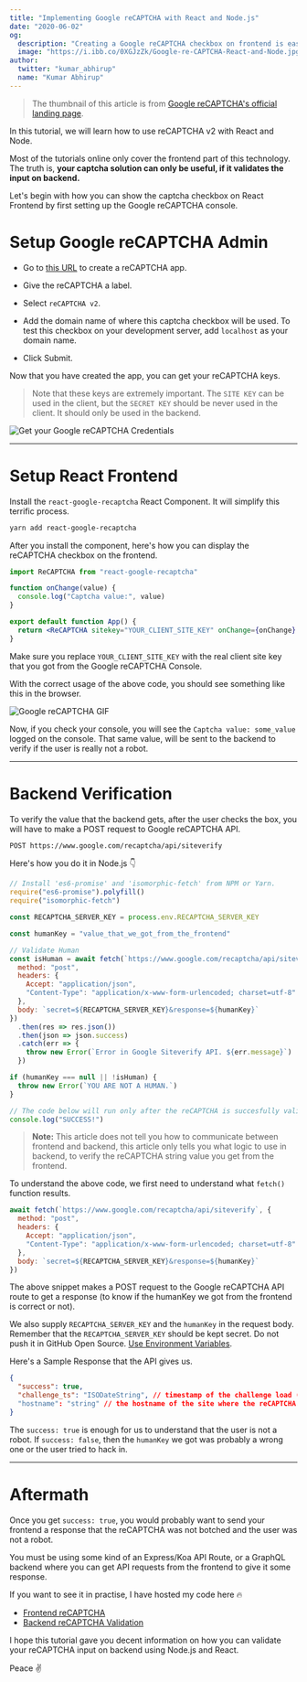 ```yaml
---
title: "Implementing Google reCAPTCHA with React and Node.js"
date: "2020-06-02"
og:
  description: "Creating a Google reCAPTCHA checkbox on frontend is easy. But making it fully secure through backend will need you some efforts."
  image: "https://i.ibb.co/0XGJzZk/Google-re-CAPTCHA-React-and-Node.jpg"
author:
  twitter: "kumar_abhirup"
  name: "Kumar Abhirup"
---
```


> The thumbnail of this article is from [Google reCAPTCHA's official landing page](https://www.google.com/recaptcha/intro/v3.html).

In this tutorial, we will learn how to use reCAPTCHA v2 with React and Node.

Most of the tutorials online only cover the frontend part of this technology. The truth is, **your captcha solution can only be useful, if it validates the input on backend.**

Let's begin with how you can show the captcha checkbox on React Frontend by first setting up the Google reCAPTCHA console.

# Setup Google reCAPTCHA Admin

- Go to [this URL](https://www.google.com/recaptcha/admin/create) to create a reCAPTCHA app.

- Give the reCAPTCHA a label.

- Select `reCAPTCHA v2`.

- Add the domain name of where this captcha checkbox will be used. To test this checkbox on your development server, add `localhost` as your domain name.

- Click Submit.

Now that you have created the app, you can get your reCAPTCHA keys.

> Note that these keys are extremely important. The `SITE KEY` can be used in the client, but the `SECRET KEY` should be never used in the client. It should only be used in the backend.

![Get your Google reCAPTCHA Credentials](https://i.ibb.co/7WFsKWr/Site-Key-Secret-Key-Google-re-CAPTCHA-Screenshot.jpg)

---

# Setup React Frontend

Install the `react-google-recaptcha` React Component. It will simplify this terrific process.

```bash
yarn add react-google-recaptcha
```

After you install the component, here's how you can display the reCAPTCHA checkbox on the frontend.

```jsx
import ReCAPTCHA from "react-google-recaptcha"

function onChange(value) {
  console.log("Captcha value:", value)
}

export default function App() {
  return <ReCAPTCHA sitekey="YOUR_CLIENT_SITE_KEY" onChange={onChange} />
}
```

Make sure you replace `YOUR_CLIENT_SITE_KEY` with the real client site key that you got from the Google reCAPTCHA Console.

With the correct usage of the above code, you should see something like this in the browser.

![Google reCAPTCHA GIF](https://www.cmnty.com/support/wp-content/uploads/2017/07/nocaptcha.gif)

Now, if you check your console, you will see the `Captcha value: some_value` logged on the console. That same value, will be sent to the backend to verify if the user is really not a robot.

---

# Backend Verification

To verify the value that the backend gets, after the user checks the box, you will have to make a POST request to Google reCAPTCHA API.

```bash
POST https://www.google.com/recaptcha/api/siteverify
```

Here's how you do it in Node.js 👇

```js
// Install 'es6-promise' and 'isomorphic-fetch' from NPM or Yarn.
require("es6-promise").polyfill()
require("isomorphic-fetch")

const RECAPTCHA_SERVER_KEY = process.env.RECAPTCHA_SERVER_KEY

const humanKey = "value_that_we_got_from_the_frontend"

// Validate Human
const isHuman = await fetch(`https://www.google.com/recaptcha/api/siteverify`, {
  method: "post",
  headers: {
    Accept: "application/json",
    "Content-Type": "application/x-www-form-urlencoded; charset=utf-8"
  },
  body: `secret=${RECAPTCHA_SERVER_KEY}&response=${humanKey}`
})
  .then(res => res.json())
  .then(json => json.success)
  .catch(err => {
    throw new Error(`Error in Google Siteverify API. ${err.message}`)
  })

if (humanKey === null || !isHuman) {
  throw new Error(`YOU ARE NOT A HUMAN.`)
}

// The code below will run only after the reCAPTCHA is succesfully validated.
console.log("SUCCESS!")
```

> **Note:** This article does not tell you how to communicate between frontend and backend, this article only tells you what logic to use in backend, to verify the reCAPTCHA string value you get from the frontend.

To understand the above code, we first need to understand what `fetch()` function results.

```js
await fetch(`https://www.google.com/recaptcha/api/siteverify`, {
  method: "post",
  headers: {
    Accept: "application/json",
    "Content-Type": "application/x-www-form-urlencoded; charset=utf-8"
  },
  body: `secret=${RECAPTCHA_SERVER_KEY}&response=${humanKey}`
})
```

The above snippet makes a POST request to the Google reCAPTCHA API route to get a response (to know if the humanKey we got from the frontend is correct or not).

We also supply `RECAPTCHA_SERVER_KEY` and the `humanKey` in the request body. Remember that the `RECAPTCHA_SERVER_KEY` should be kept secret. Do not push it in GitHub Open Source. [Use Environment Variables](https://www.freecodecamp.org/news/heres-how-you-can-actually-use-node-environment-variables-8fdf98f53a0a/#:~:text=env%20files%20allow%20you%20to,in%20there%20on%20different%20lines.&text=To%20read%20these%20values%2C%20there,the%20dotenv%20package%20from%20npm.).

Here's a Sample Response that the API gives us.

```json
{
  "success": true,
  "challenge_ts": "ISODateString", // timestamp of the challenge load (ISO format yyyy-MM-dd'T'HH:mm:ssZZ)
  "hostname": "string" // the hostname of the site where the reCAPTCHA was solved
}
```

The `success: true` is enough for us to understand that the user is not a robot. If `success: false`, then the `humanKey` we got was probably a wrong one or the user tried to hack in.

---

# Aftermath

Once you get `success: true`, you would probably want to send your frontend a response that the reCAPTCHA was not botched and the user was not a robot.

You must be using some kind of an Express/Koa API Route, or a GraphQL backend where you can get API requests from the frontend to give it some response.

If you want to see it in practise, I have hosted my code here 🔥

- [Frontend reCAPTCHA](https://github.com/KumarAbhirup/kumarabhirup/blob/0f883462652afc521d4938e1f06f0128f233e29f/src/components/mobirise/Contact.js#L270)
- [Backend reCAPTCHA Validation](https://github.com/KumarAbhirup/kumarabhirup-backend/blob/d0b9daa97e724c428ebdf3728f475d35ee7370de/src/resolvers/Mutation.js#L44)

I hope this tutorial gave you decent information on how you can validate your reCAPTCHA input on backend using Node.js and React.

Peace ✌️
